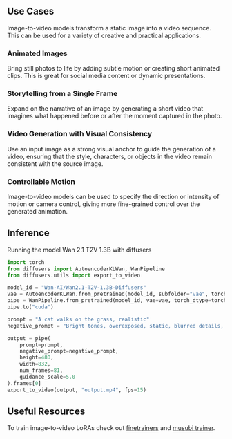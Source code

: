 ## Use Cases

Image-to-video models transform a static image into a video sequence. This can be used for a variety of creative and practical applications.

### Animated Images

Bring still photos to life by adding subtle motion or creating short animated clips. This is great for social media content or dynamic presentations.

### Storytelling from a Single Frame

Expand on the narrative of an image by generating a short video that imagines what happened before or after the moment captured in the photo.

### Video Generation with Visual Consistency

Use an input image as a strong visual anchor to guide the generation of a video, ensuring that the style, characters, or objects in the video remain consistent with the source image.

### Controllable Motion

Image-to-video models can be used to specify the direction or intensity of motion or camera control, giving more fine-grained control over the generated animation.

## Inference

Running the model Wan 2.1 T2V 1.3B with diffusers

```py
import torch
from diffusers import AutoencoderKLWan, WanPipeline
from diffusers.utils import export_to_video

model_id = "Wan-AI/Wan2.1-T2V-1.3B-Diffusers"
vae = AutoencoderKLWan.from_pretrained(model_id, subfolder="vae", torch_dtype=torch.float32)
pipe = WanPipeline.from_pretrained(model_id, vae=vae, torch_dtype=torch.bfloat16)
pipe.to("cuda")

prompt = "A cat walks on the grass, realistic"
negative_prompt = "Bright tones, overexposed, static, blurred details, subtitles, style, works, paintings, images, static, overall gray, worst quality, low quality, JPEG compression residue, ugly, incomplete, extra fingers, poorly drawn hands, poorly drawn faces, deformed, disfigured, misshapen limbs, fused fingers, still picture, messy background, three legs, many people in the background, walking backwards"

output = pipe(
    prompt=prompt,
    negative_prompt=negative_prompt,
    height=480,
    width=832,
    num_frames=81,
    guidance_scale=5.0
).frames[0]
export_to_video(output, "output.mp4", fps=15)
```

## Useful Resources

To train image-to-video LoRAs check out [finetrainers](https://github.com/a-r-r-o-w/finetrainers) and [musubi trainer](https://github.com/kohya-ss/musubi-tuner).
